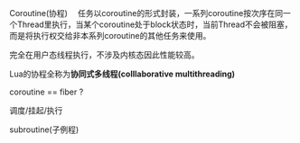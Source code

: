 Coroutine(协程)
&emsp;任务以coroutine的形式封装，一系列coroutine按次序在同一个Thread里执行，当某个coroutine处于block状态时，当前Thread不会被阻塞，而是将执行权交给非本系列coroutine的其他任务来使用。

完全在用户态线程执行，不涉及内核态因此性能较高。


Lua的协程全称为**协同式多线程(colllaborative multithreading)**

coroutine == fiber ?

调度/挂起/执行

subroutine(子例程)

